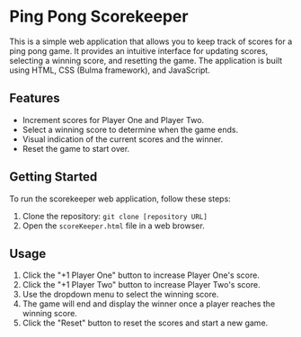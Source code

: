 # Ping Pong Scorekeeper

This is a simple web application that allows you to keep track of scores for a ping pong game. It provides an intuitive interface for updating scores, selecting a winning score, and resetting the game. The application is built using HTML, CSS (Bulma framework), and JavaScript.

## Features

- Increment scores for Player One and Player Two.
- Select a winning score to determine when the game ends.
- Visual indication of the current scores and the winner.
- Reset the game to start over.

## Getting Started

To run the scorekeeper web application, follow these steps:

1. Clone the repository: `git clone [repository URL]`
2. Open the `scoreKeeper.html` file in a web browser.

## Usage

1. Click the "+1 Player One" button to increase Player One's score.
2. Click the "+1 Player Two" button to increase Player Two's score.
3. Use the dropdown menu to select the winning score.
4. The game will end and display the winner once a player reaches the winning score.
5. Click the "Reset" button to reset the scores and start a new game.
